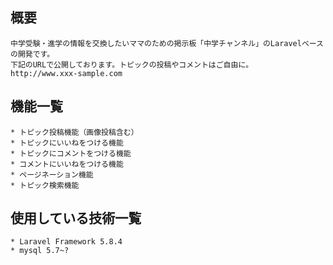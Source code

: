 ## 概要

	中学受験・進学の情報を交換したいママのための掲示板「中学チャンネル」のLaravelベースの開発です。
	下記のURLで公開しております。トピックの投稿やコメントはご自由に。
	http://www.xxx-sample.com

## 機能一覧

	* トピック投稿機能（画像投稿含む）
	* トピックにいいねをつける機能
	* トピックにコメントをつける機能
	* コメントにいいねをつける機能
	* ページネーション機能
	* トピック検索機能

## 使用している技術一覧
	
	* Laravel Framework 5.8.4
	* mysql 5.7~?